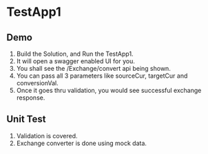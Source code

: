 # TestApp1

## Demo

1. Build the Solution, and Run the TestApp1.
2. It will open a swagger enabled UI for you.
3. You shall see the /Exchange/convert api being shown.
4. You can pass all 3 parameters like sourceCur, targetCur and conversionVal.
5. Once it goes thru validation, you would see successful exchange response.

## Unit Test

1. Validation is covered.
2. Exchange converter is done using mock data.

